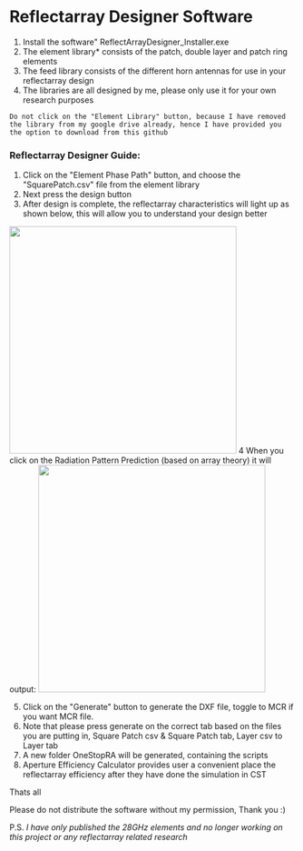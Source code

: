 # Reflectarray Designer Software

1. Install the software" ReflectArrayDesigner_Installer.exe
2. The element library* consists of the patch, double layer and patch ring elements
3. The feed library consists of the different horn antennas for use in your reflectarray design
4. The libraries are all designed by me, please only use it for your own research purposes

```
Do not click on the "Element Library" button, because I have removed the library from my google drive already, hence I have provided you the option to download from this github
```

### Reflectarray Designer Guide:
1. Click on the "Element Phase Path" button, and choose the "SquarePatch.csv" file from the element library
2. Next press the design button
3. After design is complete, the reflectarray characteristics will light up as shown below, this will allow you to understand your design better
<img src="https://user-images.githubusercontent.com/33597628/175242946-2b3218e3-1d43-4c54-a0fc-383b5cb9e6bd.png" width="400">
4 When you click on the Radiation Pattern Prediction (based on array theory) it will output:
<img src="https://user-images.githubusercontent.com/33597628/175244296-e71e8c51-90ce-428b-8800-1e9dc2871c4f.png" width="400">

5. Click on the "Generate" button to generate the DXF file, toggle to MCR if you want MCR file.
6. Note that please press generate on the correct tab based on the files you are putting in, Square Patch csv & Square Patch tab, Layer csv to Layer tab
7. A new folder OneStopRA will be generated, containing the scripts
8. Aperture Efficiency Calculator provides user a convenient place the reflectarray efficiency after they have done the simulation in CST

Thats all



Please do not distribute the software without my permission, Thank you :)

P.S.
*I have only published the 28GHz elements and no longer working on this project or any reflectarray related research*
